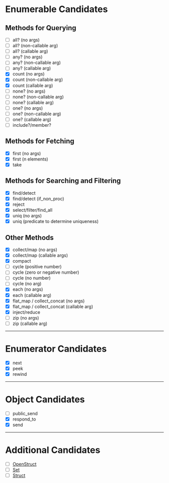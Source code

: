 # Enumerable Candidates

## Methods for Querying

- [ ] all? (no args)
- [ ] all? (non-callable arg)
- [ ] all? (callable arg)
- [ ] any? (no args)
- [ ] any? (non-callable arg)
- [ ] any? (callable arg)
- [x] count (no args)
- [x] count (non-callable arg)
- [x] count (callable arg)
- [ ] none? (no args)
- [ ] none? (non-callable arg)
- [ ] none? (callable arg)
- [ ] one? (no args)
- [ ] one? (non-callable arg)
- [ ] one? (callable arg)
- [ ] include?/member?

## Methods for Fetching

- [x] first (no args)
- [x] first (n elements)
- [x] take

## Methods for Searching and Filtering

- [x] find/detect
- [x] find/detect (if_non_proc)
- [x] reject
- [x] select/filter/find_all
- [x] uniq (no args)
- [x] uniq (predicate to determine uniqueness)

## Other Methods

- [x] collect/map (no args)
- [x] collect/map (callable args)
- [x] compact
- [ ] cycle (positive number)
- [ ] cycle (zero or negative number)
- [ ] cycle (no number)
- [ ] cycle (no arg)
- [x] each (no args)
- [x] each (callable arg)
- [x] flat_map / collect_concat (no args)
- [x] flat_map / collect_concat (callable arg)
- [x] inject/reduce
- [ ] zip (no args)
- [ ] zip (callable arg)
---

# Enumerator Candidates

- [x] next
- [x] peek
- [x] rewind

---

# Object Candidates

- [ ] public_send
- [x] respond_to
- [x] send

---

# Additional Candidates

- [ ] [OpenStruct](https://ruby-doc.org/stdlib-3.1.1/libdoc/ostruct/rdoc/OpenStruct.html)
- [ ] [Set](https://ruby-doc.org/stdlib-3.1.1/libdoc/set/rdoc/Set.html)
- [ ] [Struct](https://ruby-doc.org/core-3.1.1/Struct.html)
